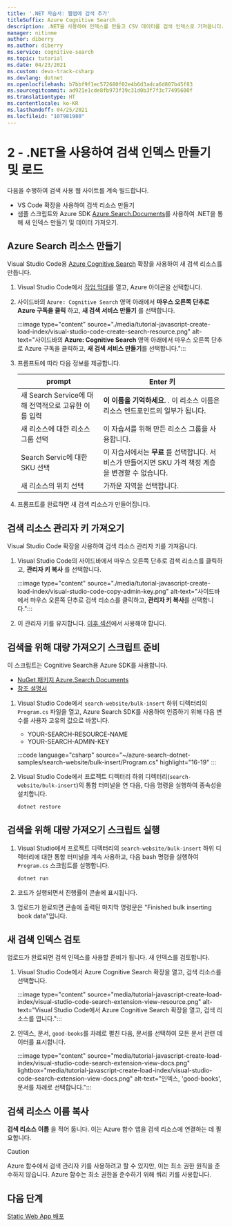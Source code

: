 ```yaml
---
title: '.NET 자습서: 웹앱에 검색 추가'
titleSuffix: Azure Cognitive Search
description: .NET을 사용하여 인덱스를 만들고 CSV 데이터를 검색 인덱스로 가져옵니다.
manager: nitinme
author: diberry
ms.author: diberry
ms.service: cognitive-search
ms.topic: tutorial
ms.date: 04/23/2021
ms.custom: devx-track-csharp
ms.devlang: dotnet
ms.openlocfilehash: b7bbf9f1ec572680f02e4b6d3adca6d807b45f83
ms.sourcegitcommit: ad921e1cde8fb973f39c31d0b3f7f3c77495600f
ms.translationtype: HT
ms.contentlocale: ko-KR
ms.lasthandoff: 04/25/2021
ms.locfileid: "107981980"
---
```

# <a name="2---create-and-load-search-index-with-net"></a>2 - .NET을 사용하여 검색 인덱스 만들기 및 로드

다음을 수행하여 검색 사용 웹 사이트를 계속 빌드합니다.
* VS Code 확장을 사용하여 검색 리소스 만들기
* 샘플 스크립트와 Azure SDK [Azure.Search.Documents](https://www.nuget.org/packages/Azure.Search.Documents/)를 사용하여 .NET을 통해 새 인덱스 만들기 및 데이터 가져오기.

## <a name="create-an-azure-search-resource"></a>Azure Search 리소스 만들기 

Visual Studio Code용 [Azure Cognitive Search](https://marketplace.visualstudio.com/items?itemName=ms-azuretools.vscode-azurecognitivesearch) 확장을 사용하여 새 검색 리소스를 만듭니다.

1. Visual Studio Code에서 [작업 막대](https://code.visualstudio.com/docs/getstarted/userinterface)를 열고, Azure 아이콘을 선택합니다. 

1. 사이드바의 `Azure: Cognitive Search` 영역 아래에서 **마우스 오른쪽 단추로 Azure 구독을 클릭** 하고, **새 검색 서비스 만들기** 를 선택합니다.

    :::image type="content" source="./media/tutorial-javascript-create-load-index/visual-studio-code-create-search-resource.png" alt-text="사이드바의 **Azure: Cognitive Search** 영역 아래에서 마우스 오른쪽 단추로 Azure 구독을 클릭하고, **새 검색 서비스 만들기**를 선택합니다.":::

1. 프롬프트에 따라 다음 정보를 제공합니다.

    |prompt|Enter 키|
    |--|--|
    |새 Search Service에 대해 전역적으로 고유한 이름 입력|**이 이름을 기억하세요.** . 이 리소스 이름은 리소스 엔드포인트의 일부가 됩니다.|
    |새 리소스에 대한 리소스 그룹 선택|이 자습서를 위해 만든 리소스 그룹을 사용합니다.|
    |Search Servic에 대한 SKU 선택|이 자습서에서는 **무료** 를 선택합니다. 서비스가 만들어지면 SKU 가격 책정 계층을 변경할 수 없습니다.|
    |새 리소스의 위치 선택|가까운 지역을 선택합니다.|

1. 프롬프트를 완료하면 새 검색 리소스가 만들어집니다. 

## <a name="get-your-search-resource-admin-key"></a>검색 리소스 관리자 키 가져오기

Visual Studio Code 확장을 사용하여 검색 리소스 관리자 키를 가져옵니다. 

1. Visual Studio Code의 사이드바에서 마우스 오른쪽 단추로 검색 리소스를 클릭하고, **관리자 키 복사** 를 선택합니다.

    :::image type="content" source="./media/tutorial-javascript-create-load-index/visual-studio-code-copy-admin-key.png" alt-text="사이드바에서 마우스 오른쪽 단추로 검색 리소스를 클릭하고, **관리자 키 복사**를 선택합니다.":::

1. 이 관리자 키를 유지합니다. [이후 섹션](#prepare-the-bulk-import-script-for-search)에서 사용해야 합니다. 

## <a name="prepare-the-bulk-import-script-for-search"></a>검색을 위해 대량 가져오기 스크립트 준비

이 스크립트는 Cognitive Search용 Azure SDK를 사용합니다.

* [NuGet 패키지 Azure.Search.Documents](https://www.nuget.org/packages/Azure.Search.Documents/)
* [참조 설명서](/dotnet/api/overview/azure/search)

1. Visual Studio Code에서 `search-website/bulk-insert` 하위 디렉터리의 `Program.cs` 파일을 열고, Azure Search SDK를 사용하여 인증하기 위해 다음 변수를 사용자 고유의 값으로 바꿉니다.

    * YOUR-SEARCH-RESOURCE-NAME
    * YOUR-SEARCH-ADMIN-KEY

    :::code language="csharp" source="~/azure-search-dotnet-samples/search-website/bulk-insert/Program.cs" highlight="16-19" :::

1. Visual Studio Code에서 프로젝트 디렉터리 하위 디렉터리(`search-website/bulk-insert`)의 통합 터미널을 연 다음, 다음 명령을 실행하여 종속성을 설치합니다. 

    ```bash
    dotnet restore
    ```

## <a name="run-the-bulk-import-script-for-search"></a>검색을 위해 대량 가져오기 스크립트 실행

1. Visual Studio에서 프로젝트 디렉터리의 `search-website/bulk-insert` 하위 디렉터리에 대한 통합 터미널을 계속 사용하고, 다음 bash 명령을 실행하여 `Program.cs` 스크립트를 실행합니다.

    ```bash
    dotnet run
    ```

1. 코드가 실행되면서 진행률이 콘솔에 표시됩니다. 
1. 업로드가 완료되면 콘솔에 출력된 마지막 명령문은 "Finished bulk inserting book data"입니다.

## <a name="review-the-new-search-index"></a>새 검색 인덱스 검토

업로드가 완료되면 검색 인덱스를 사용할 준비가 됩니다. 새 인덱스를 검토합니다.

1. Visual Studio Code에서 Azure Cognitive Search 확장을 열고, 검색 리소스를 선택합니다.  

    :::image type="content" source="media/tutorial-javascript-create-load-index/visual-studio-code-search-extension-view-resource.png" alt-text="Visual Studio Code에서 Azure Cognitive Search 확장을 열고, 검색 리소스를 엽니다.":::

1. 인덱스, 문서, `good-books`를 차례로 펼친 다음, 문서를 선택하여 모든 문서 관련 데이터를 표시합니다.
 
    :::image type="content" source="media/tutorial-javascript-create-load-index/visual-studio-code-search-extension-view-docs.png" lightbox="media/tutorial-javascript-create-load-index/visual-studio-code-search-extension-view-docs.png" alt-text="인덱스, 'good-books', 문서를 차례로 선택합니다.":::

## <a name="copy-your-search-resource-name"></a>검색 리소스 이름 복사

**검색 리소스 이름** 을 적어 둡니다. 이는 Azure 함수 앱을 검색 리소스에 연결하는 데 필요합니다. 

> [!CAUTION]
> Azure 함수에서 검색 관리자 키를 사용하려고 할 수 있지만, 이는 최소 권한 원칙을 준수하지 않습니다. Azure 함수는 최소 권한을 준수하기 위해 쿼리 키를 사용합니다. 

## <a name="next-steps"></a>다음 단계

[Static Web App 배포](tutorial-csharp-deploy-static-web-app.md)